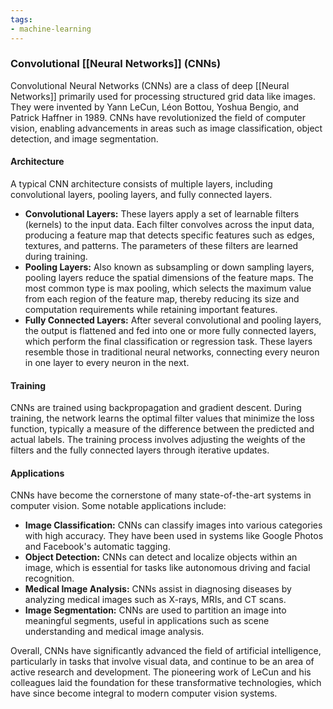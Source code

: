```yaml
---
tags:
- machine-learning
---
```


### Convolutional [[Neural Networks]] (CNNs)

Convolutional Neural Networks (CNNs) are a class of deep [[Neural Networks]] primarily used for processing structured grid data like images. They were invented by Yann LeCun, Léon Bottou, Yoshua Bengio, and Patrick Haffner in 1989. CNNs have revolutionized the field of computer vision, enabling advancements in areas such as image classification, object detection, and image segmentation.

#### Architecture

A typical CNN architecture consists of multiple layers, including convolutional layers, pooling layers, and fully connected layers.

- **Convolutional Layers:** These layers apply a set of learnable filters (kernels) to the input data. Each filter convolves across the input data, producing a feature map that detects specific features such as edges, textures, and patterns. The parameters of these filters are learned during training.
- **Pooling Layers:** Also known as subsampling or down sampling layers, pooling layers reduce the spatial dimensions of the feature maps. The most common type is max pooling, which selects the maximum value from each region of the feature map, thereby reducing its size and computation requirements while retaining important features.
- **Fully Connected Layers:** After several convolutional and pooling layers, the output is flattened and fed into one or more fully connected layers, which perform the final classification or regression task. These layers resemble those in traditional neural networks, connecting every neuron in one layer to every neuron in the next.

#### Training

CNNs are trained using backpropagation and gradient descent. During training, the network learns the optimal filter values that minimize the loss function, typically a measure of the difference between the predicted and actual labels. The training process involves adjusting the weights of the filters and the fully connected layers through iterative updates.

#### Applications

CNNs have become the cornerstone of many state-of-the-art systems in computer vision. Some notable applications include:

- **Image Classification:** CNNs can classify images into various categories with high accuracy. They have been used in systems like Google Photos and Facebook's automatic tagging.
- **Object Detection:** CNNs can detect and localize objects within an image, which is essential for tasks like autonomous driving and facial recognition.
- **Medical Image Analysis:** CNNs assist in diagnosing diseases by analyzing medical images such as X-rays, MRIs, and CT scans.
- **Image Segmentation:** CNNs are used to partition an image into meaningful segments, useful in applications such as scene understanding and medical image analysis.

Overall, CNNs have significantly advanced the field of artificial intelligence, particularly in tasks that involve visual data, and continue to be an area of active research and development. The pioneering work of LeCun and his colleagues laid the foundation for these transformative technologies, which have since become integral to modern computer vision systems.
